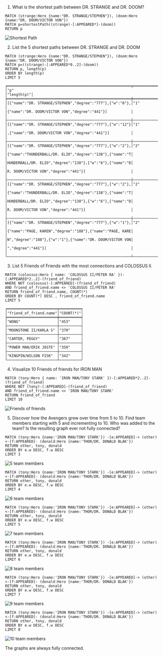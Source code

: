 1. What is the shortest path between DR. STRANGE and DR. DOOM?

 ```
 MATCH (strange:Hero {name:"DR. STRANGE/STEPHEN"}), (doom:Hero {name:"DR. DOOM/VICTOR VON"})
 MATCH p=shortestPath((strange)-[:APPEARED*]-(doom))
 RETURN p
 ```

 ![Shortest Path](graph_1.png "Shortest Path")

2. List the 5 shortest paths between DR. STRANGE and DR. DOOM

 ```
 MATCH (strange:Hero {name:"DR. STRANGE/STEPHEN"}), (doom:Hero {name:"DR. DOOM/VICTOR VON"})
 MATCH p=((strange)-[:APPEARED*0..2]-(doom))
 RETURN p, length(p)
 ORDER BY length(p)
 LIMIT 5
 ```
 ```
 ╒═════════════════════════════════════════════════════════╤═══════════╕
 │"p"                                                      │"length(p)"│
 ╞═════════════════════════════════════════════════════════╪═══════════╡
 │[{"name":"DR. STRANGE/STEPHEN","degree":"777"},{"w":"8"},│"1"        │
 │{"name":"DR. DOOM/VICTOR VON","degree":"441"}]           │           │
 ├─────────────────────────────────────────────────────────┼───────────┤
 │[{"name":"DR. STRANGE/STEPHEN","degree":"777"},{"w":"12"}│"1"        │
 │,{"name":"DR. DOOM/VICTOR VON","degree":"441"}]          │           │
 ├─────────────────────────────────────────────────────────┼───────────┤
 │[{"name":"DR. STRANGE/STEPHEN","degree":"777"},{"w":"2"},│"2"        │
 │{"name":"THUNDERBALL/DR. ELIO","degree":"138"},{"name":"T│           │
 │HUNDERBALL/DR. ELIO","degree":"138"},{"w":"6"},{"name":"D│           │
 │R. DOOM/VICTOR VON","degree":"441"}]                     │           │
 ├─────────────────────────────────────────────────────────┼───────────┤
 │[{"name":"DR. STRANGE/STEPHEN","degree":"777"},{"w":"2"},│"2"        │
 │{"name":"THUNDERBALL/DR. ELIO","degree":"138"},{"name":"T│           │
 │HUNDERBALL/DR. ELIO","degree":"138"},{"w":"6"},{"name":"D│           │
 │R. DOOM/VICTOR VON","degree":"441"}]                     │           │
 ├─────────────────────────────────────────────────────────┼───────────┤
 │[{"name":"DR. STRANGE/STEPHEN","degree":"777"},{"w":"1"},│"2"        │
 │{"name":"PAGE, KAREN","degree":"188"},{"name":"PAGE, KARE│           │
 │N","degree":"188"},{"w":"1"},{"name":"DR. DOOM/VICTOR VON│           │
 │","degree":"441"}]                                       │           │
 └─────────────────────────────────────────────────────────┴───────────┘
  ```

3. List 5 Friends of Friends with the most connections and COLOSSUS II.

 ```
 MATCH (colossus:Hero { name: 'COLOSSUS II/PETER RA' })-[:APPEARED*2..2]-(friend_of_friend)
 WHERE NOT (colossus)-[:APPEARED]-(friend_of_friend)
 AND friend_of_friend.name <> 'COLOSSUS II/PETER RA'
 RETURN friend_of_friend.name, COUNT(*)
 ORDER BY COUNT(*) DESC , friend_of_friend.name
 LIMIT 5
 ```

 ```
 ╒═══════════════════════╤══════════╕
 │"friend_of_friend.name"│"COUNT(*)"│
 ╞═══════════════════════╪══════════╡
 │"WONG"                 │"453"     │
 ├───────────────────────┼──────────┤
 │"MOONSTONE II/KARLA S" │"370"     │
 ├───────────────────────┼──────────┤
 │"CARTER, PEGGY"        │"367"     │
 ├───────────────────────┼──────────┤
 │"POWER MAN/ERIK JOSTE" │"350"     │
 ├───────────────────────┼──────────┤
 │"KINGPIN/WILSON FISK"  │"342"     │
 └───────────────────────┴──────────┘
 ```

4. Visualize 10 Friends of friends for IRON MAN

 ```
 MATCH (tony:Hero { name: 'IRON MAN/TONY STARK' })-[:APPEARED*2..2]-(friend_of_friend)
 WHERE NOT (tony)-[:APPEARED]-(friend_of_friend)
 AND friend_of_friend.name <> 'IRON MAN/TONY STARK'
 RETURN friend_of_friend
 LIMIT 10
 ```

 ![Friends of friends](graph_4.png "Friends of friends")

5. Discover how the Avengers grew over time from 5 to 10. Find team members starting with 5 and incrementing to 10. Who was added to the team? Is the resulting graph ever not fully connected?

 ```
 MATCH (tony:Hero {name:'IRON MAN/TONY STARK'}) -[e:APPEARED]-> (other) <-[f:APPEARED]- (donald:Hero {name:'THOR/DR. DONALD BLAK'})
 RETURN other, tony, donald
 ORDER BY e.w DESC, f.w DESC
 LIMIT 3
 ```

  ![5 team members](graph_5-5.png "5 team members")

 ```
 MATCH (tony:Hero {name:'IRON MAN/TONY STARK'}) -[e:APPEARED]-> (other) <-[f:APPEARED]- (donald:Hero {name:'THOR/DR. DONALD BLAK'})
 RETURN other, tony, donald
 ORDER BY e.w DESC, f.w DESC
 LIMIT 4
 ```
 ![6 team members](graph_5-6.png "6 team members")
 ```
 MATCH (tony:Hero {name:'IRON MAN/TONY STARK'}) -[e:APPEARED]-> (other) <-[f:APPEARED]- (donald:Hero {name:'THOR/DR. DONALD BLAK'})
 RETURN other, tony, donald
 ORDER BY e.w DESC, f.w DESC
 LIMIT 5
 ```
 ![7 team members](graph_5-7.png "7 team members")
 ```
 MATCH (tony:Hero {name:'IRON MAN/TONY STARK'}) -[e:APPEARED]-> (other) <-[f:APPEARED]- (donald:Hero {name:'THOR/DR. DONALD BLAK'})
 RETURN other, tony, donald
 ORDER BY e.w DESC, f.w DESC
 LIMIT 6
 ```
 ![8 team members](graph_5-8.png "8 team members")
 ```
 MATCH (tony:Hero {name:'IRON MAN/TONY STARK'}) -[e:APPEARED]-> (other) <-[f:APPEARED]- (donald:Hero {name:'THOR/DR. DONALD BLAK'})
 RETURN other, tony, donald
 ORDER BY e.w DESC, f.w DESC
 LIMIT 7
 ```
 ![9 team members](graph_5-9.png "9 team members")
 ```
 MATCH (tony:Hero {name:'IRON MAN/TONY STARK'}) -[e:APPEARED]-> (other) <-[f:APPEARED]- (donald:Hero {name:'THOR/DR. DONALD BLAK'})
 RETURN other, tony, donald
 ORDER BY e.w DESC, f.w DESC
 LIMIT 8
 ```
 ![10 team members](graph_5-10.png "10 team members")

The graphs are always fully connected.
